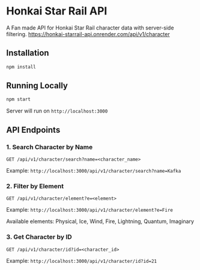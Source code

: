 # Honkai Star Rail API

A Fan made API for Honkai Star Rail character data with server-side filtering. 
https://honkai-starrail-api.onrender.com/api/v1/character

## Installation

```bash
npm install
```

## Running Locally

```bash
npm start
```

Server will run on `http://localhost:3000`

## API Endpoints

### 1. Search Character by Name
```
GET /api/v1/character/search?name=<character_name>
```
Example: `http://localhost:3000/api/v1/character/search?name=Kafka`

### 2. Filter by Element
```
GET /api/v1/character/element?e=<element>
```
Example: `http://localhost:3000/api/v1/character/element?e=Fire`

Available elements: Physical, Ice, Wind, Fire, Lightning, Quantum, Imaginary

### 3. Get Character by ID
```
GET /api/v1/character/id?id=<character_id>
```
Example: `http://localhost:3000/api/v1/character/id?id=21`

